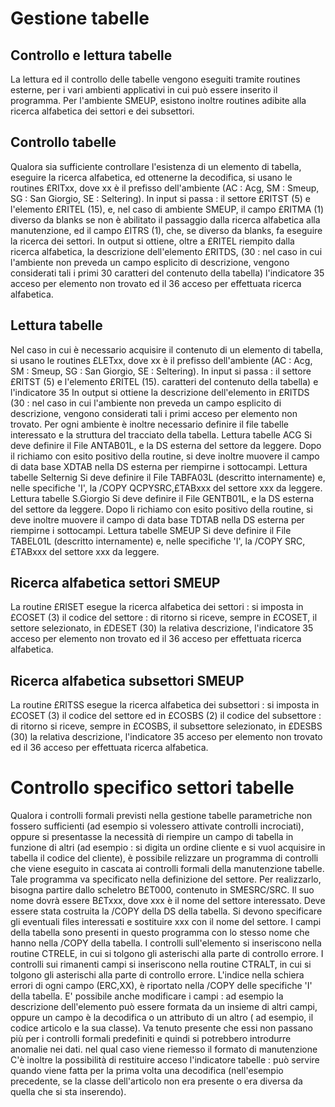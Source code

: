 # Gestione tabelle
## Controllo e lettura tabelle
La lettura ed il controllo delle tabelle vengono eseguiti tramite routines esterne, per i vari ambienti applicativi in
cui può essere inserito il programma. Per l'ambiente SMEUP, esistono inoltre routines adibite alla ricerca alfabetica
dei settori e dei subsettori.
## Controllo tabelle
Qualora sia sufficiente controllare l'esistenza di un elemento di tabella, eseguire la ricerca alfabetica, ed
ottenerne la decodifica, si usano le routines £RITxx, dove xx è il prefisso dell'ambiente (AC : Acg, SM : Smeup, SG :  San
Giorgio, SE : Seltering).
In input si passa :  il settore £RITST (5) e l'elemento £RITEL (15), e, nel caso di ambiente SMEUP, il campo £RITMA (1)
diverso da blanks se non è abilitato il passaggio dalla ricerca alfabetica alla manutenzione, ed il campo £ITRS (1),
che, se diverso da blanks, fa eseguire la ricerca dei settori.
In output si ottiene, oltre a £RITEL riempito dalla ricerca alfabetica, la descrizione dell'elemento £RITDS, (30 :  nel
caso in cui l'ambiente non preveda un campo esplicito di descrizione, vengono considerati tali i primi 30 caratteri
del contenuto della tabella) l'indicatore 35 acceso per elemento non trovato ed il 36 acceso per effettuata ricerca
alfabetica.
## Lettura tabelle
Nel caso in cui è necessario acquisire il contenuto di un elemento di tabella, si usano le routines £LETxx, dove xx è
il prefisso dell'ambiente (AC : Acg, SM : Smeup, SG :  San Giorgio,
SE : Seltering).
In input si passa :  il settore £RITST (5) e l'elemento £RITEL (15).
caratteri del contenuto della tabella) e l'indicatore 35
In output si ottiene la descrizione dell'elemento in £RITDS (30 :  nel caso in cui l'ambiente non preveda un campo
esplicito di descrizione, vengono considerati tali i primi
acceso per elemento non trovato.
Per ogni ambiente è inoltre necessario definire il file tabelle interessato e la struttura del tracciato della
tabella.
Lettura tabelle ACG
Si deve definire il File ANTAB01L, e la DS esterna del settore da leggere. Dopo il richiamo con esito positivo della
routine, si deve inoltre muovere il campo di data base
XDTAB nella DS esterna per riempirne i sottocampi.
Lettura tabelle Selternig
Si deve definire il File TABFA03L (descritto internamente) e, nelle specifiche 'I', la /COPY QCPYSRC,£TABxxx del
settore xxx da leggere.
Lettura tabelle S.Giorgio
Si deve definire il File GENTB01L, e la DS esterna del settore da leggere. Dopo li richiamo con esito positivo della
routine, si deve inoltre muovere il campo di data base
TDTAB nella DS esterna per riempirne i sottocampi.
Lettura tabelle SMEUP
Si deve definire il File TABEL01L (descritto internamente) e, nelle specifiche 'I', la /COPY SRC,£TABxxx del settore
xxx da leggere.
## Ricerca alfabetica settori SMEUP
La routine £RISET esegue la ricerca alfabetica dei settori : 
si imposta in £COSET (3) il codice del settore :  di ritorno si riceve, sempre in £COSET, il settore selezionato, in
£DESET (30) la relativa descrizione, l'indicatore 35 acceso per elemento non trovato ed il 36 acceso per effettuata
ricerca alfabetica.
## Ricerca alfabetica subsettori SMEUP
La routine £RITSS esegue la ricerca alfabetica dei subsettori :  si imposta in £COSET (3) il codice del settore ed in
£COSBS (2) il codice del subsettore :  di ritorno si riceve, sempre in £COSBS, il subsettore selezionato, in £DESBS (30)
la relativa descrizione, l'indicatore 35 acceso per elemento non trovato ed il 36 acceso per effettuata ricerca
alfabetica.
# Controllo specifico settori tabelle
Qualora i controlli formali previsti nella gestione tabelle parametriche non fossero sufficienti (ad esempio si
volessero attivate controlli incrociati), oppure si presentasse la necessità di riempire un campo di tabella in
funzione di altri (ad esempio :  si digita un ordine cliente e si vuol acquisire in tabella il codice del cliente), è
possibile relizzare un programma di controlli che viene eseguito in cascata ai controlli formali della manutenzione
tabelle. Tale programma va specificato nella definizione del settore.
Per realizzarlo, bisogna partire dallo scheletro B£T000, contenuto in SMESRC/SRC.
Il suo nome dovrà essere B£Txxx, dove xxx è il nome del settore interessato. Deve essere stata costruita la /COPY
della DS della tabella.
Si devono specificare gli eventuali files interessati e sostituire xxx con il nome del settore.
I campi della tabella sono presenti in questo programma con lo stesso nome che hanno nella /COPY della tabella.
I controlli sull'elemento si inseriscono nella routine
CTRELE, in cui si tolgono gli asterischi alla parte di controllo errore.
I controlli sui rimanenti campi si inseriscono nella routine
CTRALT, in cui si tolgono gli asterischi alla parte di controllo errore. L'indice nella schiera errori di ogni campo
(ERC,XX), è riportato nella /COPY delle specifiche 'I' della tabella.
E' possibile anche modificare i campi :  ad esempio la descrizione dell'elemento può essere formata da un insieme di
altri campi, oppure un campo è la decodifica o un attributo di un altro ( ad esempio, il codice articolo e la sua
classe). Va tenuto presente che essi non passano più per i controlli formali predefiniti e quindi si potrebbero
introdurre anomalie nei dati.
nel qual caso viene riemesso il formato di manutenzione
C'è inoltre la possibilità di restituire acceso l'indicatore
tabelle :  può servire quando viene fatta per la prima volta una decodifica (nell'esempio precedente, se la classe
dell'articolo non era presente o era diversa da quella che si sta inserendo).
